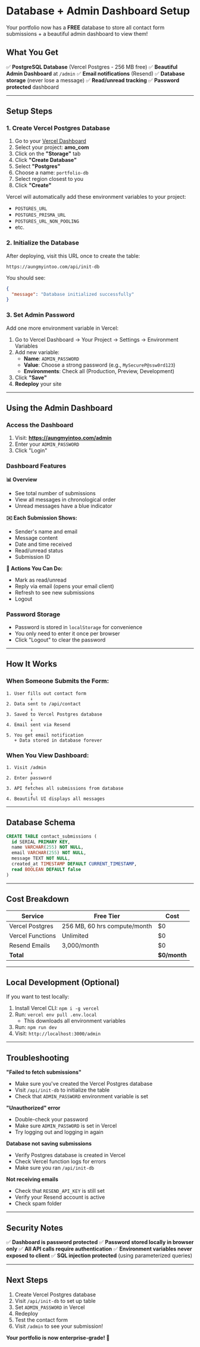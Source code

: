 # Database + Admin Dashboard Setup

Your portfolio now has a **FREE** database to store all contact form submissions + a beautiful admin dashboard to view them!

## What You Get

✅ **PostgreSQL Database** (Vercel Postgres - 256 MB free)
✅ **Beautiful Admin Dashboard** at `/admin`
✅ **Email notifications** (Resend)
✅ **Database storage** (never lose a message)
✅ **Read/unread tracking**
✅ **Password protected** dashboard

---

## Setup Steps

### 1. Create Vercel Postgres Database

1. Go to your [Vercel Dashboard](https://vercel.com/dashboard)
2. Select your project: **amo_com**
3. Click on the **"Storage"** tab
4. Click **"Create Database"**
5. Select **"Postgres"**
6. Choose a name: `portfolio-db`
7. Select region closest to you
8. Click **"Create"**

Vercel will automatically add these environment variables to your project:
- `POSTGRES_URL`
- `POSTGRES_PRISMA_URL`
- `POSTGRES_URL_NON_POOLING`
- etc.

### 2. Initialize the Database

After deploying, visit this URL once to create the table:
```
https://aungmyintoo.com/api/init-db
```

You should see:
```json
{
  "message": "Database initialized successfully"
}
```

### 3. Set Admin Password

Add one more environment variable in Vercel:

1. Go to Vercel Dashboard → Your Project → Settings → Environment Variables
2. Add new variable:
   - **Name**: `ADMIN_PASSWORD`
   - **Value**: Choose a strong password (e.g., `MySecureP@ssw0rd123`)
   - **Environments**: Check all (Production, Preview, Development)
3. Click **"Save"**
4. **Redeploy** your site

---

## Using the Admin Dashboard

### Access the Dashboard

1. Visit: **https://aungmyintoo.com/admin**
2. Enter your `ADMIN_PASSWORD`
3. Click "Login"

### Dashboard Features

**📊 Overview**
- See total number of submissions
- View all messages in chronological order
- Unread messages have a blue indicator

**✉️ Each Submission Shows:**
- Sender's name and email
- Message content
- Date and time received
- Read/unread status
- Submission ID

**🔧 Actions You Can Do:**
- Mark as read/unread
- Reply via email (opens your email client)
- Refresh to see new submissions
- Logout

### Password Storage

- Password is stored in `localStorage` for convenience
- You only need to enter it once per browser
- Click "Logout" to clear the password

---

## How It Works

### When Someone Submits the Form:

```
1. User fills out contact form
         ↓
2. Data sent to /api/contact
         ↓
3. Saved to Vercel Postgres database
         ↓
4. Email sent via Resend
         ↓
5. You get email notification
   + Data stored in database forever
```

### When You View Dashboard:

```
1. Visit /admin
         ↓
2. Enter password
         ↓
3. API fetches all submissions from database
         ↓
4. Beautiful UI displays all messages
```

---

## Database Schema

```sql
CREATE TABLE contact_submissions (
  id SERIAL PRIMARY KEY,
  name VARCHAR(255) NOT NULL,
  email VARCHAR(255) NOT NULL,
  message TEXT NOT NULL,
  created_at TIMESTAMP DEFAULT CURRENT_TIMESTAMP,
  read BOOLEAN DEFAULT false
)
```

---

## Cost Breakdown

| Service | Free Tier | Cost |
|---------|-----------|------|
| Vercel Postgres | 256 MB, 60 hrs compute/month | $0 |
| Vercel Functions | Unlimited | $0 |
| Resend Emails | 3,000/month | $0 |
| **Total** | | **$0/month** |

---

## Local Development (Optional)

If you want to test locally:

1. Install Vercel CLI: `npm i -g vercel`
2. Run: `vercel env pull .env.local`
   - This downloads all environment variables
3. Run: `npm run dev`
4. Visit: `http://localhost:3000/admin`

---

## Troubleshooting

**"Failed to fetch submissions"**
- Make sure you've created the Vercel Postgres database
- Visit `/api/init-db` to initialize the table
- Check that `ADMIN_PASSWORD` environment variable is set

**"Unauthorized" error**
- Double-check your password
- Make sure `ADMIN_PASSWORD` is set in Vercel
- Try logging out and logging in again

**Database not saving submissions**
- Verify Postgres database is created in Vercel
- Check Vercel function logs for errors
- Make sure you ran `/api/init-db`

**Not receiving emails**
- Check that `RESEND_API_KEY` is still set
- Verify your Resend account is active
- Check spam folder

---

## Security Notes

✅ **Dashboard is password protected**
✅ **Password stored locally in browser only**
✅ **All API calls require authentication**
✅ **Environment variables never exposed to client**
✅ **SQL injection protected** (using parameterized queries)

---

## Next Steps

1. Create Vercel Postgres database
2. Visit `/api/init-db` to set up table
3. Set `ADMIN_PASSWORD` in Vercel
4. Redeploy
5. Test the contact form
6. Visit `/admin` to see your submission!

**Your portfolio is now enterprise-grade! 🚀**
